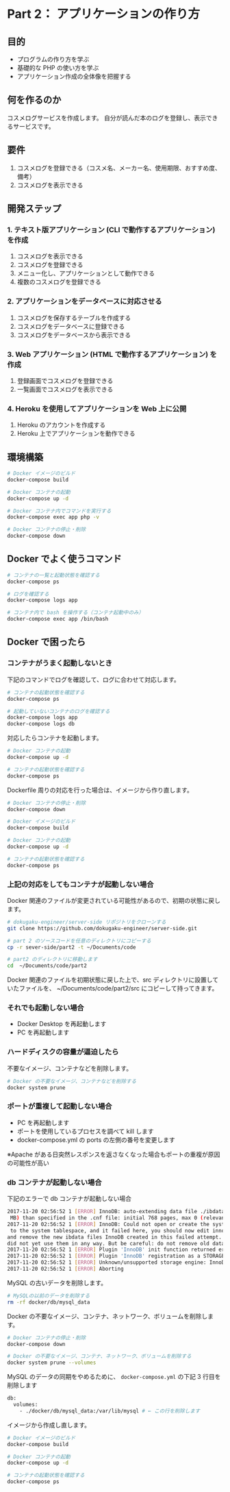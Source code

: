 # Part 2： アプリケーションの作り方

## 目的

- プログラムの作り方を学ぶ
- 基礎的な PHP の使い方を学ぶ
- アプリケーション作成の全体像を把握する

## 何を作るのか

コスメログサービスを作成します。
自分が読んだ本のログを登録し、表示できるサービスです。

## 要件

1. コスメログを登録できる（コスメ名、メーカー名、使用期限、おすすめ度、備考）
2. コスメログを表示できる

## 開発ステップ

### 1. テキスト版アプリケーション (CLI で動作するアプリケーション) を作成

1. コスメログを表示できる
2. コスメログを登録できる
3. メニュー化し、アプリケーションとして動作できる
4. 複数のコスメログを登録できる

### 2. アプリケーションをデータベースに対応させる

1. コスメログを保存するテーブルを作成する
2. コスメログをデータベースに登録できる
3. コスメログをデータベースから表示できる

### 3. Web アプリケーション (HTML で動作するアプリケーション) を作成

1. 登録画面でコスメログを登録できる
2. 一覧画面でコスメログを表示できる

### 4. Heroku を使用してアプリケーションを Web 上に公開

<!-- サービス停止のため変更するかも -->

1. Heroku のアカウントを作成する
2. Heroku 上でアプリケーションを動作できる

## 環境構築

```bash
# Docker イメージのビルド
docker-compose build

# Docker コンテナの起動
docker-compose up -d

# Docker コンテナ内でコマンドを実行する
docker-compose exec app php -v

# Docker コンテナの停止・削除
docker-compose down
```

## Docker でよく使うコマンド

```bash
# コンテナの一覧と起動状態を確認する
docker-compose ps

# ログを確認する
docker-compose logs app

# コンテナ内で bash を操作する（コンテナ起動中のみ）
docker-compose exec app /bin/bash
```

## Docker で困ったら

### コンテナがうまく起動しないとき

下記のコマンドでログを確認して、ログに合わせて対応します。

```bash
# コンテナの起動状態を確認する
docker-compose ps

# 起動していないコンテナのログを確認する
docker-compose logs app
docker-compose logs db
```

対応したらコンテナを起動します。

```bash
# Docker コンテナの起動
docker-compose up -d

# コンテナの起動状態を確認する
docker-compose ps
```

Dockerfile 周りの対応を行った場合は、イメージから作り直します。

```bash
# Docker コンテナの停止・削除
docker-compose down

# Docker イメージのビルド
docker-compose build

# Docker コンテナの起動
docker-compose up -d

# コンテナの起動状態を確認する
docker-compose ps
```

### 上記の対応をしてもコンテナが起動しない場合

Docker 関連のファイルが変更されている可能性があるので、初期の状態に戻します。

```bash
# dokugaku-engineer/server-side リポジトリをクローンする
git clone https://github.com/dokugaku-engineer/server-side.git

# part 2 のソースコードを任意のディレクトリにコピーする
cp -r sever-side/part2 -t ~/Documents/code

# part2 のディレクトリに移動します
cd  ~/Documents/code/part2
```

Docker 関連のファイルを初期状態に戻した上で、src ディレクトリに設置していたファイルを、 ~/Documents/code/part2/src にコピーして持ってきます。

### それでも起動しない場合

- Docker Desktop を再起動します
- PC を再起動します

### ハードディスクの容量が逼迫したら

不要なイメージ、コンテナなどを削除します。

```bash
# Docker の不要なイメージ、コンテナなどを削除する
docker system prune
```

### ポートが重複して起動しない場合

- PC を再起動します
- ポートを使用しているプロセスを調べて kill します
- docker-compose.yml の ports の左側の番号を変更します

※Apache がある日突然レスポンスを返さなくなった場合もポートの重複が原因の可能性が高い

### db コンテナが起動しない場合

下記のエラーで db コンテナが起動しない場合

```bash
2017-11-20 02:56:52 1 [ERROR] InnoDB: auto-extending data file ./ibdata1 is of a different size 0 pages
 MB) than specified in the .cnf file: initial 768 pages, max 0 (relevant if non-zero) pages!
2017-11-20 02:56:52 1 [ERROR] InnoDB: Could not open or create the system tablespace. If you tried to a
 to the system tablespace, and it failed here, you should now edit innodb_data_file_path in my.cnf back
and remove the new ibdata files InnoDB created in this failed attempt. InnoDB only wrote those files fu
did not yet use them in any way. But be careful: do not remove old data files which contain your precio
2017-11-20 02:56:52 1 [ERROR] Plugin 'InnoDB' init function returned error.
2017-11-20 02:56:52 1 [ERROR] Plugin 'InnoDB' registration as a STORAGE ENGINE failed.
2017-11-20 02:56:52 1 [ERROR] Unknown/unsupported storage engine: InnoDB
2017-11-20 02:56:52 1 [ERROR] Aborting
```

MySQL の古いデータを削除します。

```bash
# MySQLの以前のデータを削除する
rm -rf docker/db/mysql_data
```

Docker の不要なイメージ、コンテナ、ネットワーク、ボリュームを削除します。

```bash
# Docker コンテナの停止・削除
docker-compose down

# Docker の不要なイメージ、コンテナ、ネットワーク、ボリュームを削除する
docker system prune --volumes
```

MySQL のデータの同期をやめるために、 `docker-compose.yml` の下記 3 行目を削除します

```bash
db:
  volumes:
    - ./docker/db/mysql_data:/var/lib/mysql # ← この行を削除します
```

イメージから作成し直します。

```bash
# Docker イメージのビルド
docker-compose build

# Docker コンテナの起動
docker-compose up -d

# コンテナの起動状態を確認する
docker-compose ps
```
